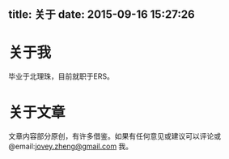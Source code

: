 title: 关于
date: 2015-09-16 15:27:26
---
# 关于我
毕业于北理珠，目前就职于ERS。

# 关于文章
文章内容部分原创，有许多借鉴。如果有任何意见或建议可以评论或 @email:jovey.zheng@gmail.com 我。
